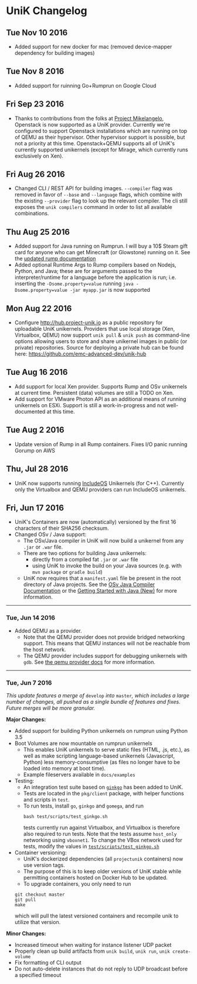 # UniK Changelog

## Tue Nov 10 2016
* Added support for new docker for mac (removed device-mapper dependency for building images)

## Tue Nov 8 2016
* Added support for ruinning Go+Rumprun on Google Cloud

## Fri Sep 23 2016
* Thanks to contributions from the folks at [Project Mikelangelo](https://www.mikelangelo-project.eu/), Openstack is now supported as a UniK provider. Currently we're configured to support Openstack installations which are running on top of QEMU as their hypervisor. Other hypervisor support is possible, but not a priority at this time. Openstack+QEMU supports all of UniK's currently supported unikernels (except for Mirage, which currently runs exclusively on Xen).

## Fri Aug 26 2016
* Changed CLI / REST API for building images. `--compiler` flag was removed in favor of `--base` and `--language` flags, which combine with the existing `--provider` flag to look up the relevant compiler. The cli still exposes the `unik compilers` command in order to list all available combinations.

## Thu Aug 25 2016
* Added support for Java running on Rumprun. I will buy a 10$ Steam gift card for anyone who can get Minecraft (or Glowstone) running on it. See the [updated rump documentation](compilers/rump.md#java)
* Added optional Runtime Args to Rump compilers based on Nodejs, Python, and Java; these are for arguments passed to the interpreter/runtime for a language before the application is run; i.e. inserting the `-Dsome.property=value` running `java -Dsome.property=value -jar myapp.jar` is now supported

## Mon Aug 22 2016
* Configure http://hub.project-unik.io as a public repository for uploadable UniK unikernels. Providers that use local storage (Xen, Virtualbox, QEMU) now support `unik pull` & `unik push` as command-line options allowing users to store and share unikernel images in public (or private) repositories. Source for deploying a private hub can be found here: https://github.com/emc-advanced-dev/unik-hub

## Tue Aug 16 2016
* Add support for local Xen provider. Supports Rump and OSv unikernels at current time. Persistent (data) volumes are still a TODO on Xen.
* Add support for VMware Photon API as an additional means of running unikernels on ESXi. Support is still a work-in-progress and not well-documented at this time.

## Tue Aug 2 2016
* Update version of Rump in all Rump containers. Fixes I/O panic running Gorump on AWS

## Thu, Jul 28 2016
* UniK now supports running [IncludeOS](http://www.includeos.org/) Unikernels (for C++). Currently only the Virtualbox and QEMU providers can run IncludeOS unikernels.

## Fri, Jun 17 2016
* UniK's Containers are now (automatically) versioned by the first 16 characters of their SHA256 checksum.
* Changed OSv / Java support:
  * The OSv/Java compiler in UniK will now build a unikernel from any `.jar` or `.war` file.
  * There are two options for building Java unikernels:
    - directly from a compiled fat `.jar` or `.war` file
    - using UniK to invoke the build on your Java sources (e.g. with `mvn package` or `gradle build`)
  * UniK now requires that a `manifest.yaml` file be present in the root directory of Java projects. See the [OSv Java Compiler Documentation](compilers/osv.md#java) or the [Getting Started with Java (New)](getting_started_java.md) for more information.

---

### Tue, Jun 14 2016
* Added QEMU as a provider.
  * Note that the QEMU provider does not provide bridged networking support. This means that QEMU instances will not be reachable from the host network.
  * The QEMU provider includes support for debugging unikernels with `gdb`. See [the qemu provider docs](./providers/qemu.md) for more information.

---

### Tue, Jun 7 2016
*This update features a merge of* `develop` *into* `master`*, which includes a large number of changes, all pushed as a single bundle of features and fixes. Future merges will be more granular.*

**Major Changes:**
* Added support for building Python unikernels on rumprun using Python 3.5
* Boot Volumes are now mountable on rumprun unikernels
  * This enables UniK unikernels to serve static files (HTML, .js, etc.), as well as make scripting language-based unikernels (Javascript, Python) less memory-consumptive (as files no longer have to be loaded into memory at boot time).
  * Example fileservers available in `docs/examples`
* Testing:
  * An integration test suite based on [`ginkgo`](https://onsi.github.io/ginkgo/) has been added to UniK.
  * Tests are located in the `pkg/client` package, with helper functions and scripts in `test`.
  * To run tests, install `go`, `ginkgo` and `gomega`, and run
    ```
    bash test/scripts/test_ginkgo.sh
    ```
    tests currently run against Virtualbox, and Virtualbox is therefore also required to run tests. Note that the tests assume `host_only` networking using `vboxnet1`. To change the VBox network used for tests, modify the values in [`test/scripts/test_ginkgo.sh`](../test/scripts/test_ginkgo.sh)
* Container versioning:
    * UniK's dockerized dependencies (all `projectunik` containers) now use version tags.
    * The purpose of this is to keep older versions of UniK stable while permitting containers hosted on Docker Hub to be updated.
    * To upgrade containers, you only need to run
    ```
    git checkout master
    git pull
    make
    ```
    which will pull the latest versioned containers and recompile unik to utilize that version.

**Minor Changes:**
* Increased timeout when waiting for instance listener UDP packet
* Properly clean up build artifacts from `unik build`, `unik run`, `unik create-volume`
* Fix formatting of CLI output
* Do not auto-delete instances that do not reply to UDP broadcast before a specified timeout
